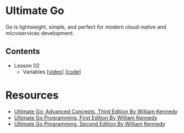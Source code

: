 # Ultimate Go

Go is lightweight, simple, and perfect for modern cloud-native and microservices development.

## Contents

- Lesson 02
    - Variables [[video](https://learning.oreilly.com/videos/-/9780135339503/9780135339503-UGO3_02_01)] [[code]()]


# Resources
- [Ultimate Go: Advanced Concepts, Third Edition By William Kennedy](https://learning.oreilly.com/course/ultimate-go-advanced/9780135339503/)
- [Ultimate Go Programming, First Edition By William Kennedy](https://learning.oreilly.com/course/ultimate-go-programming/9780134757476/)
- [Ultimate Go Programming, Second Edition By William Kennedy](https://learning.oreilly.com/course/ultimate-go-programming/9780135261651/)